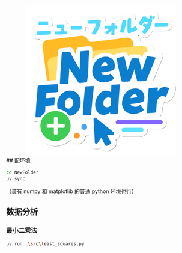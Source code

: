 <div align="center">
    <img src="./logo.png" alt="NewFolder" width="400px">
</div>
## 配环境

```bash
cd NewFolder
uv sync
```

（装有 numpy 和 matplotlib 的普通 python 环境也行）

## 数据分析

### 最小二乘法

```bash
uv run .\src\least_squares.py
```